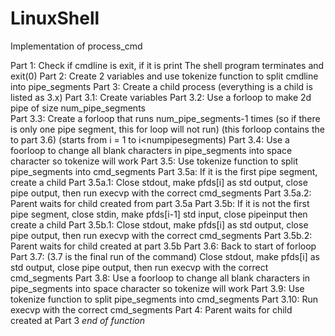 # LinuxShell



Implementation of process_cmd

Part 1: Check if cmdline is exit, if it is print The shell program terminates and exit(0)
Part 2: Create 2 variables and use tokenize function to split cmdline into pipe_segments
Part 3: Create a child process (everything is a child is listed as 3.x)
    Part 3.1: Create variables
    Part 3.2: Use a forloop to make 2d pipe of size num_pipe_segments         
    Part 3.3: Create a forloop that runs num_pipe_segments-1 times (so if there is only one pipe segment, this for loop will not run)
              (this forloop contains the to part 3.6) (starts from i = 1 to i<numpipesegments)
    Part 3.4: Use a foorloop to change all blank characters in pipe_segments into space character so tokenize will work
    Part 3.5: Use tokenize function to split pipe_segments into cmd_segments
        Part 3.5a: If it is the first pipe segment, create a child
            Part 3.5a.1: Close stdout, make pfds[i] as std output, close pipe output, then run execvp with the correct cmd_segments
            Part 3.5a.2: Parent waits for child created from part 3.5a
        Part 3.5b:  If it is not the first pipe segment, close stdin, make pfds[i-1] std input, close pipeinput then create a child
                Part 3.5b.1: Close stdout, make pfds[i] as std output, close pipe output, then run execvp with the correct cmd_segments
                Part 3.5b.2: Parent waits for child created at part 3.5b
    Part 3.6: Back to start of forloop
    Part 3.7: (3.7 is the final run of the command) Close stdout, make pfds[i] as std output, close pipe output, then run execvp with the correct cmd_segments
    Part 3.8: Use a foorloop to change all blank characters in pipe_segments into space character so tokenize will work
    Part 3.9: Use tokenize function to split pipe_segments into cmd_segments
    Part 3.10: Run execvp with the correct cmd_segments
Part 4: Parent waits for child created at Part 3 *end of function*
